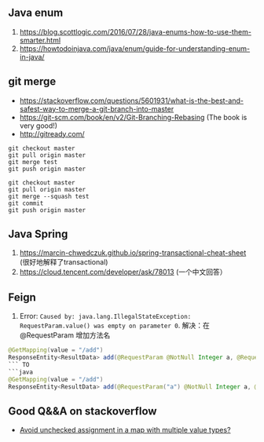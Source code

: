 ## Java enum 
  1. https://blog.scottlogic.com/2016/07/28/java-enums-how-to-use-them-smarter.html
  2. https://howtodoinjava.com/java/enum/guide-for-understanding-enum-in-java/

## git merge 
  - https://stackoverflow.com/questions/5601931/what-is-the-best-and-safest-way-to-merge-a-git-branch-into-master
  - https://git-scm.com/book/en/v2/Git-Branching-Rebasing (The book is very good!)
  - http://gitready.com/
```git
git checkout master
git pull origin master
git merge test
git push origin master
```
```git
git checkout master
git pull origin master
git merge --squash test
git commit
git push origin master
```
## Java Spring 
  1. https://marcin-chwedczuk.github.io/spring-transactional-cheat-sheet (很好地解释了transactional)
  2. https://cloud.tencent.com/developer/ask/78013 (一个中文回答）
  
## Feign
  1. Error: `Caused by: java.lang.IllegalStateException: RequestParam.value() was empty on parameter 0`. 解决：在@RequestParam 增加方法名
```java
@GetMapping(value = "/add")
ResponseEntity<ResultData> add(@RequestParam @NotNull Integer a, @RequestParam @NotNull Integer b);
``` TO
```java
@GetMapping(value = "/add")
ResponseEntity<ResultData> add(@RequestParam("a") @NotNull Integer a, @RequestParam("b") @NotNull Integer b);
```
  
## Good Q&&A on stackoverflow
 - [Avoid unchecked assignment in a map with multiple value types?](https://stackoverflow.com/questions/22467645/avoid-unchecked-assignment-in-a-map-with-multiple-value-types)
 
